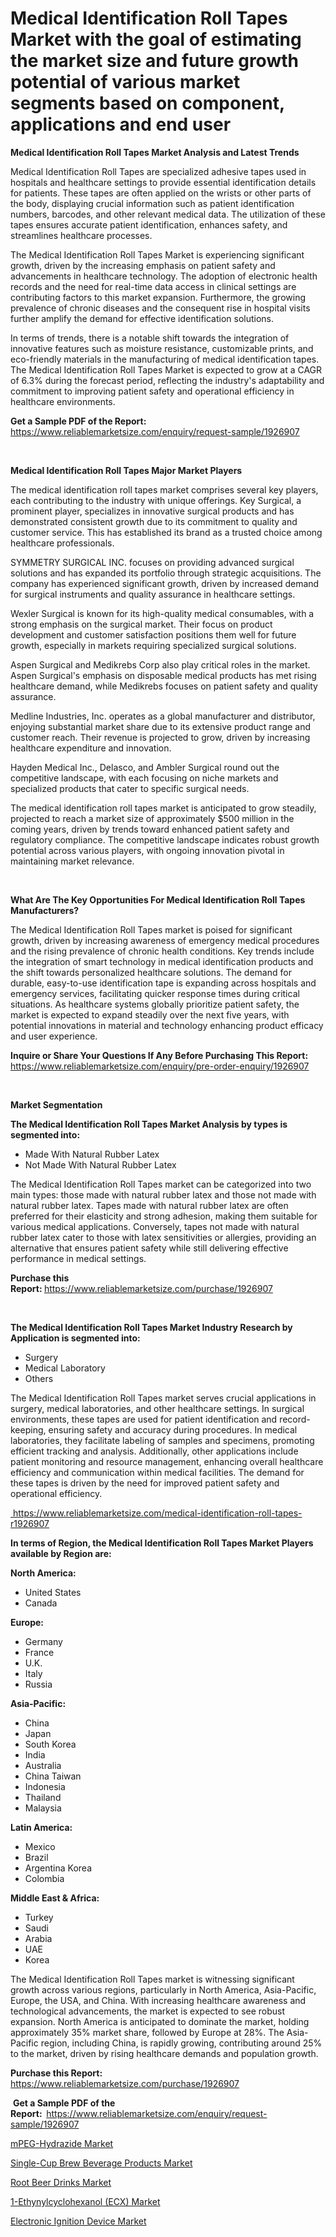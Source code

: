 <p><h1>Medical Identification Roll Tapes Market with the goal of estimating the market size and future growth potential of various market segments based on component, applications and end user</h1></p><p><strong>Medical Identification Roll Tapes Market Analysis and Latest Trends</strong></p>
<p><p>Medical Identification Roll Tapes are specialized adhesive tapes used in hospitals and healthcare settings to provide essential identification details for patients. These tapes are often applied on the wrists or other parts of the body, displaying crucial information such as patient identification numbers, barcodes, and other relevant medical data. The utilization of these tapes ensures accurate patient identification, enhances safety, and streamlines healthcare processes.</p><p>The Medical Identification Roll Tapes Market is experiencing significant growth, driven by the increasing emphasis on patient safety and advancements in healthcare technology. The adoption of electronic health records and the need for real-time data access in clinical settings are contributing factors to this market expansion. Furthermore, the growing prevalence of chronic diseases and the consequent rise in hospital visits further amplify the demand for effective identification solutions.</p><p>In terms of trends, there is a notable shift towards the integration of innovative features such as moisture resistance, customizable prints, and eco-friendly materials in the manufacturing of medical identification tapes. The Medical Identification Roll Tapes Market is expected to grow at a CAGR of 6.3% during the forecast period, reflecting the industry's adaptability and commitment to improving patient safety and operational efficiency in healthcare environments.</p></p>
<p><strong>Get a Sample PDF of the Report:&nbsp;</strong> <a href="https://www.reliablemarketsize.com/enquiry/request-sample/1926907?utm_campaign=1131&utm_medium=2&utm_source=Github&utm_content=ia&utm_term=25102024&utm_id=medical-identification-roll-tapes">https://www.reliablemarketsize.com/enquiry/request-sample/1926907</a></p>
<p>&nbsp;</p>
<p><strong>Medical Identification Roll Tapes Major Market Players</strong></p>
<p><p>The medical identification roll tapes market comprises several key players, each contributing to the industry with unique offerings. Key Surgical, a prominent player, specializes in innovative surgical products and has demonstrated consistent growth due to its commitment to quality and customer service. This has established its brand as a trusted choice among healthcare professionals.</p><p>SYMMETRY SURGICAL INC. focuses on providing advanced surgical solutions and has expanded its portfolio through strategic acquisitions. The company has experienced significant growth, driven by increased demand for surgical instruments and quality assurance in healthcare settings.</p><p>Wexler Surgical is known for its high-quality medical consumables, with a strong emphasis on the surgical market. Their focus on product development and customer satisfaction positions them well for future growth, especially in markets requiring specialized surgical solutions.</p><p>Aspen Surgical and Medikrebs Corp also play critical roles in the market. Aspen Surgical's emphasis on disposable medical products has met rising healthcare demand, while Medikrebs focuses on patient safety and quality assurance.</p><p>Medline Industries, Inc. operates as a global manufacturer and distributor, enjoying substantial market share due to its extensive product range and customer reach. Their revenue is projected to grow, driven by increasing healthcare expenditure and innovation.</p><p>Hayden Medical Inc., Delasco, and Ambler Surgical round out the competitive landscape, with each focusing on niche markets and specialized products that cater to specific surgical needs.</p><p>The medical identification roll tapes market is anticipated to grow steadily, projected to reach a market size of approximately $500 million in the coming years, driven by trends toward enhanced patient safety and regulatory compliance. The competitive landscape indicates robust growth potential across various players, with ongoing innovation pivotal in maintaining market relevance.</p></p>
<p>&nbsp;</p>
<p><strong>What Are The Key Opportunities For Medical Identification Roll Tapes Manufacturers?</strong></p>
<p><p>The Medical Identification Roll Tapes market is poised for significant growth, driven by increasing awareness of emergency medical procedures and the rising prevalence of chronic health conditions. Key trends include the integration of smart technology in medical identification products and the shift towards personalized healthcare solutions. The demand for durable, easy-to-use identification tape is expanding across hospitals and emergency services, facilitating quicker response times during critical situations. As healthcare systems globally prioritize patient safety, the market is expected to expand steadily over the next five years, with potential innovations in material and technology enhancing product efficacy and user experience.</p></p>
<p><strong>Inquire or Share Your Questions If Any Before Purchasing This Report:</strong> <a href="https://www.reliablemarketsize.com/enquiry/pre-order-enquiry/1926907?utm_campaign=1131&utm_medium=2&utm_source=Github&utm_content=ia&utm_term=25102024&utm_id=medical-identification-roll-tapes">https://www.reliablemarketsize.com/enquiry/pre-order-enquiry/1926907</a></p>
<p>&nbsp;</p>
<p><strong>Market Segmentation</strong></p>
<p><strong>The Medical Identification Roll Tapes Market Analysis by types is segmented into:</strong></p>
<p><ul><li>Made With Natural Rubber Latex</li><li>Not Made With Natural Rubber Latex</li></ul></p>
<p><p>The Medical Identification Roll Tapes market can be categorized into two main types: those made with natural rubber latex and those not made with natural rubber latex. Tapes made with natural rubber latex are often preferred for their elasticity and strong adhesion, making them suitable for various medical applications. Conversely, tapes not made with natural rubber latex cater to those with latex sensitivities or allergies, providing an alternative that ensures patient safety while still delivering effective performance in medical settings.</p></p>
<p><strong>Purchase this Report:&nbsp;</strong><a href="https://www.reliablemarketsize.com/purchase/1926907?utm_campaign=1131&utm_medium=2&utm_source=Github&utm_content=ia&utm_term=25102024&utm_id=medical-identification-roll-tapes">https://www.reliablemarketsize.com/purchase/1926907</a></p>
<p>&nbsp;</p>
<p><strong>The Medical Identification Roll Tapes Market Industry Research by Application is segmented into:</strong></p>
<p><ul><li>Surgery</li><li>Medical Laboratory</li><li>Others</li></ul></p>
<p><p>The Medical Identification Roll Tapes market serves crucial applications in surgery, medical laboratories, and other healthcare settings. In surgical environments, these tapes are used for patient identification and record-keeping, ensuring safety and accuracy during procedures. In medical laboratories, they facilitate labeling of samples and specimens, promoting efficient tracking and analysis. Additionally, other applications include patient monitoring and resource management, enhancing overall healthcare efficiency and communication within medical facilities. The demand for these tapes is driven by the need for improved patient safety and operational efficiency.</p></p>
<p><a href="https://www.reliablemarketsize.com/medical-identification-roll-tapes-r1926907?utm_campaign=1131&utm_medium=2&utm_source=Github&utm_content=ia&utm_term=25102024&utm_id=medical-identification-roll-tapes">&nbsp;https://www.reliablemarketsize.com/medical-identification-roll-tapes-r1926907</a></p>
<p><strong>In terms of Region, the Medical Identification Roll Tapes Market Players available by Region are:</strong></p>
<p>
    <p> <strong> North America: </strong>
        <ul>
            <li>United States</li>
            <li>Canada</li>
        </ul>
        </p> 
    <p> <strong> Europe: </strong>
        <ul>
            <li>Germany</li>
            <li>France</li>
            <li>U.K.</li>
            <li>Italy</li>
            <li>Russia</li>
        </ul>
        </p> 
    <p> <strong> Asia-Pacific: </strong>
        <ul>
            <li>China</li>
            <li>Japan</li>
            <li>South Korea</li>
            <li>India</li>
            <li>Australia</li>
            <li>China Taiwan</li>
            <li>Indonesia</li>
            <li>Thailand</li>
            <li>Malaysia</li>
        </ul>
        </p> 
    <p> <strong> Latin America: </strong>
        <ul>
            <li>Mexico</li>
            <li>Brazil</li>
            <li>Argentina Korea</li>
            <li>Colombia</li>
        </ul>
        </p> 
    <p> <strong> Middle East & Africa: </strong>
        <ul>
            <li>Turkey</li>
            <li>Saudi</li>
            <li>Arabia</li>
            <li>UAE</li>
            <li>Korea</li>
        </ul>
    </p>
    </p>
<p><p>The Medical Identification Roll Tapes market is witnessing significant growth across various regions, particularly in North America, Asia-Pacific, Europe, the USA, and China. With increasing healthcare awareness and technological advancements, the market is expected to see robust expansion. North America is anticipated to dominate the market, holding approximately 35% market share, followed by Europe at 28%. The Asia-Pacific region, including China, is rapidly growing, contributing around 25% to the market, driven by rising healthcare demands and population growth.</p></p>
<p><strong>Purchase this Report: </strong><a href="https://www.reliablemarketsize.com/purchase/1926907?utm_campaign=1131&utm_medium=2&utm_source=Github&utm_content=ia&utm_term=25102024&utm_id=medical-identification-roll-tapes">https://www.reliablemarketsize.com/purchase/1926907</a></p>
<p>&nbsp;<strong>Get a Sample PDF of the Report:&nbsp;&nbsp;</strong><a href="https://www.reliablemarketsize.com/enquiry/request-sample/1926907?utm_campaign=1131&utm_medium=2&utm_source=Github&utm_content=ia&utm_term=25102024&utm_id=medical-identification-roll-tapes">https://www.reliablemarketsize.com/enquiry/request-sample/1926907</a></p>
<p><strong></strong></p>
<p><p><a href="https://www.linkedin.com/pulse/mpeg-hydrazide-market-size-segmentation-trends-growth-analysis-titjc?utm_campaign=1131&utm_medium=2&utm_source=Github&utm_content=ia&utm_term=25102024&utm_id=medical-identification-roll-tapes">mPEG-Hydrazide Market</a></p><p><a href="https://github.com/cecilebbruhter/Market-Research-Report-List-1/blob/main/single-cup-brew-beverage-products-market.md?utm_campaign=1131&utm_medium=2&utm_source=Github&utm_content=ia&utm_term=25102024&utm_id=medical-identification-roll-tapes">Single-Cup Brew Beverage Products Market</a></p><p><a href="https://github.com/doyeme32g/Market-Research-Report-List-1/blob/main/root-beer-drinks-market.md?utm_campaign=1131&utm_medium=2&utm_source=Github&utm_content=ia&utm_term=25102024&utm_id=medical-identification-roll-tapes">Root Beer Drinks Market</a></p><p><a href="https://www.linkedin.com/pulse/1-ethynylcyclohexanol-ecx-market-consolidation-impact-structure-3p0ac?utm_campaign=1131&utm_medium=2&utm_source=Github&utm_content=ia&utm_term=25102024&utm_id=medical-identification-roll-tapes">1-Ethynylcyclohexanol (ECX) Market</a></p><p><a href="https://issuu.com/reportprime-2/docs/electronic-ignition-device-market-s_5fd7476eb015dc?utm_campaign=1131&utm_medium=2&utm_source=Github&utm_content=ia&utm_term=25102024&utm_id=medical-identification-roll-tapes">Electronic Ignition Device Market</a></p></p>